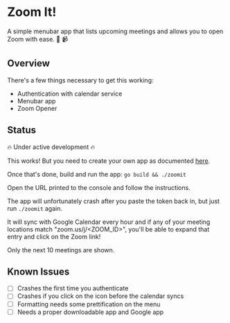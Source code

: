 # Zoom It!

A simple menubar app that lists upcoming meetings and allows you to open Zoom with ease. 🤝 📹

## Overview

There's a few things necessary to get this working:

- Authentication with calendar service
- Menubar app
- Zoom Opener

## Status

🔥 Under active development 🔥

This works! But you need to create your own app as documented [here](https://developers.google.com/calendar/quickstart/go).

Once that's done, build and run the app: `go build && ./zoomit`

Open the URL printed to the console and follow the instructions. 

The app will unfortunately crash after you paste the token back in, but just run `./zoomit` again.

It will sync with Google Calendar every hour and if any of your meeting locations match "zoom.us/j/<ZOOM_ID>",
you'll be able to expand that entry and click on the Zoom link!

Only the next 10 meetings are shown.

## Known Issues

- [ ] Crashes the first time you authenticate
- [ ] Crashes if you click on the icon before the calendar syncs
- [ ] Formatting needs some prettification on the menu
- [ ] Needs a proper downloadable app and Google app